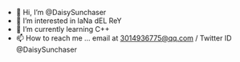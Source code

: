 - 👋 Hi, I’m @DaisySunchaser
- 👀 I’m interested in laNa dEL ReY
- 🌱 I’m currently learning C++
- 📫 How to reach me ... email at 3014936775@qq.com / Twitter ID @DaisySunchaser

<!---
DaisySunchaser/DaisySunchaser is a ✨ special ✨ repository because its `README.md` (this file) appears on your GitHub profile.
You can click the Preview link to take a look at your changes.
--->
